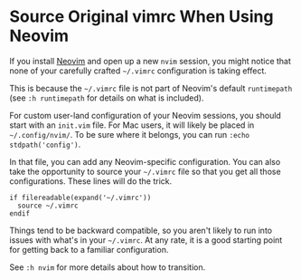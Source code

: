 # Source Original vimrc When Using Neovim

If you install [Neovim](https://neovim.io/) and open up a new `nvim` session, you might notice that none of your carefully crafted `~/.vimrc` configuration is taking effect.

This is because the `~/.vimrc` file is not part of Neovim's default `runtimepath` (see `:h runtimepath` for details on what is included).

For custom user-land configuration of your Neovim sessions, you should start with an `init.vim` file. For Mac users, it will likely be placed in `~/.config/nvim/`. To be sure where it belongs, you can run `:echo stdpath('config')`.

In that file, you can add any Neovim-specific configuration. You can also take the opportunity to source your `~/.vimrc` file so that you get all those configurations. These lines will do the trick.

```
if filereadable(expand('~/.vimrc'))
  source ~/.vimrc
endif
```

Things tend to be backward compatible, so you aren't likely to run into issues with what's in your `~/.vimrc`. At any rate, it is a good starting point for getting back to a familiar configuration.

See `:h nvim` for more details about how to transition.
